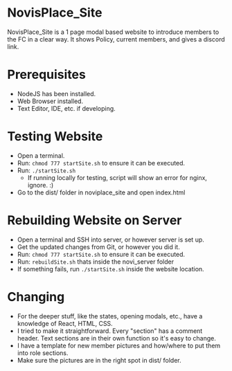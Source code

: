 # NovisPlace_Site

NovisPlace_Site is a 1 page modal based website to introduce members to the FC in a clear way. It shows Policy, current members, and gives a discord link.

# Prerequisites
- NodeJS has been installed.
- Web Browser installed.
- Text Editor, IDE, etc. if developing.

# Testing Website
- Open a terminal.
- Run: `chmod 777 startSite.sh` to ensure it can be executed.
- Run: `./startSite.sh`
    - If running locally for testing, script will show an error for nginx, ignore. :)
- Go to the dist/ folder in noviplace_site and open index.html

# Rebuilding Website on Server
- Open a terminal and SSH into server, or however server is set up.
- Get the updated changes from Git, or however you did it.
- Run: `chmod 777 startSite.sh` to ensure it can be executed.
- Run: `rebuildSite.sh` thats inside the novi_server folder
- If something fails, run `./startSite.sh` inside the website location.

# Changing
- For the deeper stuff, like the states, opening modals, etc., have a knowledge of React, HTML, CSS.
- I tried to make it straightforward. Every "section" has a comment header. Text sections are in their own function so it's easy to change.
- I have a template for new member pictures and how/where to put them into role sections.
- Make sure the pictures are in the right spot in dist/ folder.